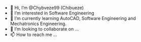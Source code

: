 - 👋 Hi, I’m @Chybveze99 (Chibueze)
- 👀 I’m interested in Software Engineering
- 🌱 I’m currently learning AutoCAD, Software Engineering and Mechatronics Engineering.
- 💞️ I’m looking to collaborate on ...
- 📫 How to reach me ...

<!---
Chybveze99/Chybveze99 is a ✨ special ✨ repository because its `README.md` (this file) appears on your GitHub profile.
You can click the Preview link to take a look at your changes.
--->
